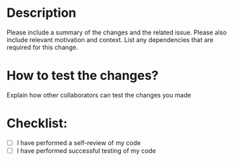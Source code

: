 # Description

Please include a summary of the changes and the related issue. Please also include relevant motivation and context. List any dependencies that are required for this change.

# How to test the changes?

Explain how other collaborators can test the changes you made

# Checklist:

- [ ] I have performed a self-review of my code
- [ ] I have performed successful testing of my code
